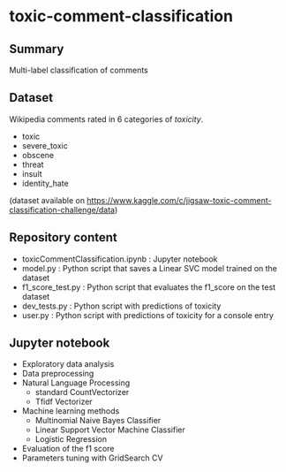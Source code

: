 # toxic-comment-classification

## Summary

Multi-label classification of comments

## Dataset

Wikipedia comments rated in 6 categories of *toxicity*.

* toxic
* severe_toxic
* obscene
* threat
* insult
* identity_hate

(dataset available on https://www.kaggle.com/c/jigsaw-toxic-comment-classification-challenge/data)

## Repository content
* toxicCommentClassification.ipynb : Jupyter notebook
* model.py : Python script that saves a Linear SVC model trained on the dataset
* f1_score_test.py : Python script that evaluates the f1_score on the test dataset
* dev_tests.py : Python script with predictions of toxicity
* user.py : Python script with predictions of toxicity for a console entry


## Jupyter notebook

* Exploratory data analysis
* Data preprocessing
* Natural Language Processing 
  * standard CountVectorizer   
  * Tfidf Vectorizer
* Machine learning methods
  * Multinomial Naive Bayes Classifier
  * Linear Support Vector Machine Classifier
  * Logistic Regression
* Evaluation of the f1 score   
* Parameters tuning with GridSearch CV

